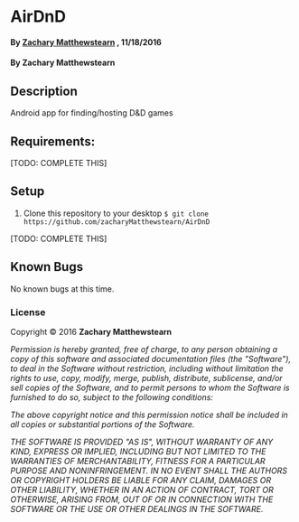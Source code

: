 # AirDnD

#### By [**Zachary Matthewstearn**](https://github.com/zacharyMatthewstearn) , 11/18/2016

#### By Zachary Matthewstearn

## Description

Android app for finding/hosting D&amp;D games

## Requirements:

[TODO: COMPLETE THIS]

## Setup

1. Clone this repository to your desktop `$ git clone https://github.com/zacharyMatthewstearn/AirDnD`

[TODO: COMPLETE THIS]

## Known Bugs

No known bugs at this time.

### License

Copyright &copy; 2016 **Zachary Matthewstearn**

_Permission is hereby granted, free of charge, to any person obtaining a copy of this software and associated documentation files (the "Software"), to deal in the Software without restriction, including without limitation the rights to use, copy, modify, merge, publish, distribute, sublicense, and/or sell copies of the Software, and to permit persons to whom the Software is furnished to do so, subject to the following conditions:_

_The above copyright notice and this permission notice shall be included in all copies or substantial portions of the Software._

_THE SOFTWARE IS PROVIDED "AS IS", WITHOUT WARRANTY OF ANY KIND, EXPRESS OR IMPLIED, INCLUDING BUT NOT LIMITED TO THE WARRANTIES OF MERCHANTABILITY, FITNESS FOR A PARTICULAR PURPOSE AND NONINFRINGEMENT. IN NO EVENT SHALL THE AUTHORS OR COPYRIGHT HOLDERS BE LIABLE FOR ANY CLAIM, DAMAGES OR OTHER LIABILITY, WHETHER IN AN ACTION OF CONTRACT, TORT OR OTHERWISE, ARISING FROM, OUT OF OR IN CONNECTION WITH THE SOFTWARE OR THE USE OR OTHER DEALINGS IN THE SOFTWARE._
